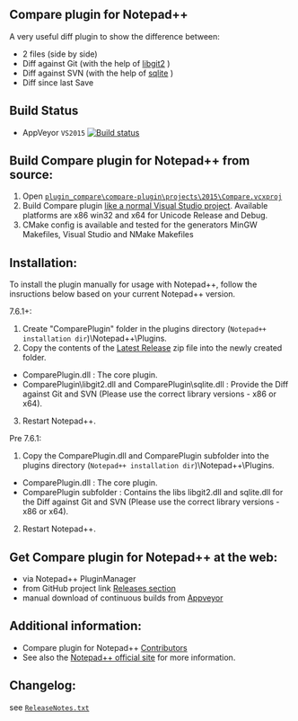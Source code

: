 Compare plugin for Notepad++
------------

A very useful diff plugin to show the difference between:
-  2 files (side by side)
-  Diff against Git (with the help of [libgit2](https://github.com/libgit2/libgit2) )
-  Diff against SVN (with the help of [sqlite](https://sqlite.org) )
-  Diff since last Save

Build Status
------------

- AppVeyor `VS2015`  [![Build status](https://ci.appveyor.com/api/projects/status/github/pnedev/compare-plugin?svg=true)](https://ci.appveyor.com/project/pnedev/compare-plugin)

Build Compare plugin for Notepad++ from source:
-------------------------------

 1. Open [`plugin_compare\compare-plugin\projects\2015\Compare.vcxproj`](https://github.com/pnedev/compare-plugin/blob/master/projects/2015/Compare.vcxproj)
 2. Build Compare plugin [like a normal Visual Studio project](https://msdn.microsoft.com/en-us/library/7s88b19e.aspx). Available platforms are x86 win32 and x64 for Unicode Release and Debug.
 3. CMake config is available and tested for the generators MinGW Makefiles, Visual Studio and NMake Makefiles

Installation:
----------

To install the plugin manually for usage with Notepad++, follow the insructions below based on your current Notepad++ version.

7.6.1+:
1. Create "ComparePlugin" folder in the plugins directory (`Notepad++ installation dir`)\Notepad++\Plugins.
2. Copy the contents of the [Latest Release](https://github.com/pnedev/compare-plugin/releases/latest) zip file into the newly created folder.
- ComparePlugin.dll : The core plugin.
- ComparePlugin\libgit2.dll and ComparePlugin\sqlite.dll : Provide the Diff against Git and SVN (Please use the correct library versions - x86 or x64).
3. Restart Notepad++.

Pre 7.6.1:
1. Copy the ComparePlugin.dll and ComparePlugin subfolder
into the plugins directory (`Notepad++ installation dir`)\Notepad++\Plugins.
- ComparePlugin.dll : The core plugin.
- ComparePlugin subfolder : Contains the libs libgit2.dll and sqlite.dll for the Diff against Git and SVN (Please use the correct library versions - x86 or x64).
2. Restart Notepad++.

Get Compare plugin for Notepad++ at the web:
-------------------------------

- via Notepad++ PluginManager
- from GitHub project link [Releases section](https://github.com/pnedev/compare-plugin/releases)
- manual download of continuous builds from [Appveyor](https://ci.appveyor.com/project/pnedev/compare-plugin/history)

Additional information:
----------

- Compare plugin for Notepad++ [Contributors](https://github.com/pnedev/compare-plugin/graphs/contributors)
- See also the [Notepad++ official site](http://notepad-plus-plus.org/) for more information.

Changelog:
----------

see [`ReleaseNotes.txt`](https://github.com/pnedev/compare-plugin/blob/master/ReleaseNotes.txt)
